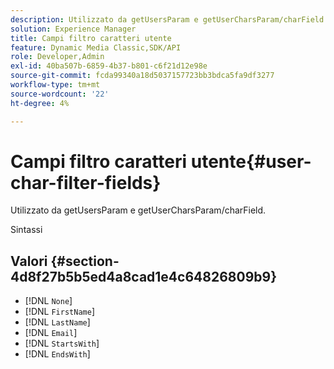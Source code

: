 ```yaml
---
description: Utilizzato da getUsersParam e getUserCharsParam/charField.
solution: Experience Manager
title: Campi filtro caratteri utente
feature: Dynamic Media Classic,SDK/API
role: Developer,Admin
exl-id: 40ba507b-6859-4b37-b801-c6f21d12e98e
source-git-commit: fcda99340a18d5037157723bb3bdca5fa9df3277
workflow-type: tm+mt
source-wordcount: '22'
ht-degree: 4%

---
```


# Campi filtro caratteri utente{#user-char-filter-fields}

Utilizzato da getUsersParam e getUserCharsParam/charField.

Sintassi

## Valori {#section-4d8f27b5b5ed4a8cad1e4c64826809b9}

* [!DNL `None`]
* [!DNL `FirstName`]
* [!DNL `LastName`]
* [!DNL `Email`]
* [!DNL `StartsWith`]
* [!DNL `EndsWith`]
